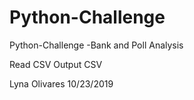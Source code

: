 # Python-Challenge
Python-Challenge -Bank and Poll Analysis

Read CSV
Output CSV

Lyna Olivares
10/23/2019
